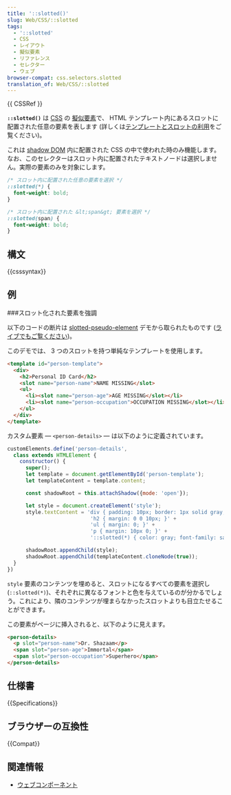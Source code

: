 ```yaml
---
title: '::slotted()'
slug: Web/CSS/::slotted
tags:
  - '::slotted'
  - CSS
  - レイアウト
  - 擬似要素
  - リファレンス
  - セレクター
  - ウェブ
browser-compat: css.selectors.slotted
translation_of: Web/CSS/::slotted
---
```

{{ CSSRef }}

**`::slotted()`** は [CSS](/ja/docs/Web/CSS) の [擬似要素](/ja/docs/Web/CSS/Pseudo-elements)で、 HTML テンプレート内にあるスロットに配置された任意の要素を表します (詳しくは[テンプレートとスロットの利用](/ja/docs/Web/Web_Components/Using_templates_and_slots)をご覧ください)。

これは [shadow DOM](/ja/docs/Web/Web_Components/Using_shadow_DOM) 内に配置された CSS の中で使われた時のみ機能します。なお、このセレクターはスロット内に配置されたテキストノードは選択しません。実際の要素のみを対象にします。

```css
/* スロット内に配置された任意の要素を選択 */
::slotted(*) {
  font-weight: bold;
}

/* スロット内に配置された &lt;span&gt; 要素を選択 */
::slotted(span) {
  font-weight: bold;
}
```

## 構文

{{csssyntax}}

## 例

###スロット化された要素を強調

以下のコードの断片は [slotted-pseudo-element](https://github.com/mdn/web-components-examples/tree/master/slotted-pseudo-element) デモから取られたものです ([ライブでもご覧ください](https://mdn.github.io/web-components-examples/slotted-pseudo-element/))。

このデモでは、 3 つのスロットを持つ単純なテンプレートを使用します。

```html
<template id="person-template">
  <div>
    <h2>Personal ID Card</h2>
    <slot name="person-name">NAME MISSING</slot>
    <ul>
      <li><slot name="person-age">AGE MISSING</slot></li>
      <li><slot name="person-occupation">OCCUPATION MISSING</slot></li>
    </ul>
  </div>
</template>
```

カスタム要素 — `<person-details>` — は以下のように定義されています。

```js
customElements.define('person-details',
  class extends HTMLElement {
    constructor() {
      super();
      let template = document.getElementById('person-template');
      let templateContent = template.content;

      const shadowRoot = this.attachShadow({mode: 'open'});

      let style = document.createElement('style');
      style.textContent = 'div { padding: 10px; border: 1px solid gray; width: 200px; margin: 10px; }' +
                           'h2 { margin: 0 0 10px; }' +
                           'ul { margin: 0; }' +
                           'p { margin: 10px 0; }' +
                           '::slotted(*) { color: gray; font-family: sans-serif; } ';

      shadowRoot.appendChild(style);
      shadowRoot.appendChild(templateContent.cloneNode(true));
  }
})
```

`style` 要素のコンテンツを埋めると、スロットになるすべての要素を選択し (`::slotted(*)`)、それぞれに異なるフォントと色を与えているのが分かるでしょう。これにより、隣のコンテンツが埋まらなかったスロットよりも目立たせることができます。

この要素がページに挿入されると、以下のように見えます。

```html
<person-details>
  <p slot="person-name">Dr. Shazaam</p>
  <span slot="person-age">Immortal</span>
  <span slot="person-occupation">Superhero</span>
</person-details>
```

## 仕様書

{{Specifications}}

## ブラウザーの互換性

{{Compat}}

## 関連情報

- [ウェブコンポーネント](/ja/docs/Web/Web_Components)
